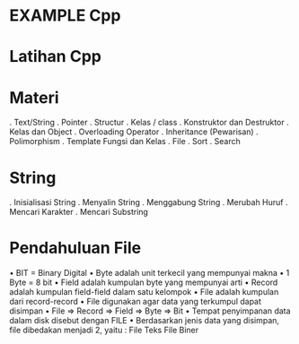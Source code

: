 # EXAMPLE Cpp
# Latihan Cpp

# Materi
. Text/String
. Pointer
. Structur
. Kelas / class
. Konstruktor dan Destruktor
. Kelas dan Object
. Overloading Operator
. Inheritance (Pewarisan)
. Polimorphism
. Template Fungsi dan Kelas
. File
. Sort
. Search


# String
. Inisialisasi String
. Menyalin String
. Menggabung String
. Merubah Huruf
. Mencari Karakter
. Mencari Substring


# Pendahuluan File
• 	BIT = Binary Digital
• 	Byte adalah unit terkecil yang mempunyai makna
• 	1 Byte = 8 bit
• 	Field adalah kumpulan byte yang mempunyai arti
• 	Record adalah kumpulan field-field dalam satu kelompok
• 	File adalah kumpulan dari record-record
• 	File digunakan agar data yang terkumpul dapat disimpan
• 	File => Record => Field => Byte => Bit
• 	Tempat penyimpanan data dalam disk disebut dengan FILE
• 	Berdasarkan jenis data yang disimpan, file dibedakan menjadi 2, yaitu :
File Teks
File Biner
 

